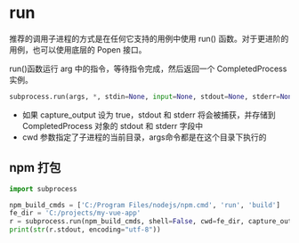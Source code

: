 # run

推荐的调用子进程的方式是在任何它支持的用例中使用 run() 函数。对于更进阶的用例，也可以使用底层的 Popen 接口。

run()函数运行 arg 中的指令，等待指令完成，然后返回一个 CompletedProcess 实例。

```python
subprocess.run(args, *, stdin=None, input=None, stdout=None, stderr=None, capture_output=False, shell=False, cwd=None, timeout=None, check=False, encoding=None, errors=None, text=None, env=None, universal_newlines=None, **other_popen_kwargs)
```

- 如果 capture_output 设为 true，stdout 和 stderr 将会被捕获，并存储到 CompletedProcess 对象的 stdout 和 stderr 字段中
- cwd 参数指定了子进程的当前目录，args命令都是在这个目录下执行的

## npm 打包

```python
import subprocess

npm_build_cmds = ['C:/Program Files/nodejs/npm.cmd', 'run', 'build']
fe_dir = 'C:/projects/my-vue-app'
r = subprocess.run(npm_build_cmds, shell=False, cwd=fe_dir, capture_output=True)
print(str(r.stdout, encoding="utf-8"))
```
